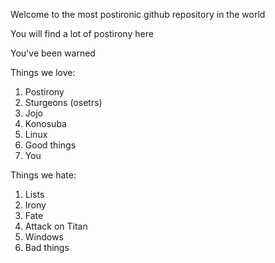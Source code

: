 Welcome to the most postironic github repository in the world

You will find a lot of postirony here

You've been warned

Things we love:

1. Postirony
2. Sturgeons (osetrs)
3. Jojo
4. Konosuba
5. Linux
6. Good things
7. You

Things we hate:

1. Lists
2. Irony
4. Fate
5. Attack on Titan
6. Windows
7. Bad things
